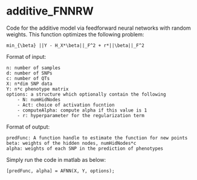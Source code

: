 # additive_FNNRW
Code for the additive model via feedforward neural networks with random weights.
This function optimizes the following problem:

    min_{\beta} ||Y - H_X*\beta||_F^2 + r*||\beta||_F^2

Format of input:

    n: number of samples
    d: number of SNPs
    c: number of QTs
    X: n*dim SNP data
    Y: n*c phenotype matrix
    options: a structure which optionally contain the following
        - N: numHidNodes
        - Act: choice of activation fucntion
        - computeAlpha: compute alpha if this value is 1
        - r: hyperparameter for the regularization term
                
Format of output:

    predFunc: A function handle to estimate the function for new points
    beta: weights of the hidden nodes, numHidNodes*c
    alpha: weights of each SNP in the prediction of phenotypes

Simply run the code in matlab as below:

    [predFunc, alpha] = AFNN(X, Y, options);
